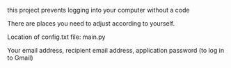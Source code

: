 this project prevents logging into your computer without a code

There are places you need to adjust according to yourself.

Location of config.txt file: main.py

Your email address, recipient email address, application password (to log in to Gmail)
